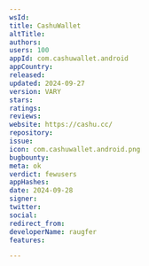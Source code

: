 ```yaml
---
wsId: 
title: CashuWallet
altTitle: 
authors: 
users: 100
appId: com.cashuwallet.android
appCountry: 
released: 
updated: 2024-09-27
version: VARY
stars: 
ratings: 
reviews: 
website: https://cashu.cc/
repository: 
issue: 
icon: com.cashuwallet.android.png
bugbounty: 
meta: ok
verdict: fewusers
appHashes: 
date: 2024-09-28
signer: 
twitter: 
social: 
redirect_from: 
developerName: raugfer
features: 

---
```


